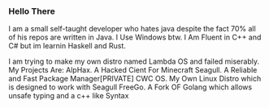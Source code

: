 ###   Hello There

I am a small self-taught developer who hates java despite the fact 70% all of his repos are written  in Java.
I Use Windows btw.
I Am Fluent in C++ and C# but im learnin Haskell and Rust.

I am trying to make my own distro named Lambda OS and failed miserably.
My Projects Are:
AlpHax. A Hacked Cient For Minecraft
Seagull. A Reliable and Fast Package Manager[PRIVATE]
CWC OS. My Own Linux Distro which is designed to work with Seagull
FreeGo. A Fork OF Golang which allows unsafe typing and a c++ like Syntax
